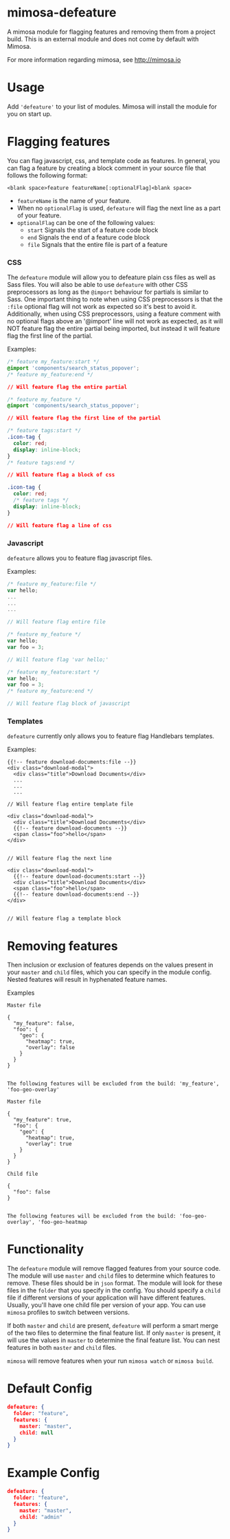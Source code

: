 mimosa-defeature
================

A mimosa module for flagging features and removing them from a project build. This is an external module and does not come by default with Mimosa.

For more information regarding mimosa, see http://mimosa.io

Usage
=====

Add `'defeature'` to your list of modules. Mimosa will install the module for you on start up.

Flagging features
=========================

You can flag javascript, css, and template code as features. In general, you can flag a feature by creating a block comment in your source file that follows the following format:
```
<blank space>feature featureName[:optionalFlag]<blank space>
```

* `featureName` is the name of your feature.
* When no `optionalFlag` is used, `defeature` will flag the next line as a part of your feature.
* `optionalFlag` can be one of the following values:
  * `start` Signals the start of a feature code block
  * `end` Signals the end of a feature code block
  * `file` Signals that the entire file is part of a feature

### CSS ###
The `defeature` module will allow you to defeature plain css files as well as Sass files. You will also be able to use `defeature` with other CSS preprocessors as long as the `@import` behaviour for partials is similar to Sass. One important thing to note when using CSS preprocessors is that the `:file` optional flag will not work as expected so it's best to avoid it. Additionally, when using CSS preprocessors, using a feature comment with no optional flags above an '@import' line will not work as expected, as it will NOT feature flag the entire partial being imported, but instead it will feature flag the first line of the partial.

Examples:

```css
/* feature my_feature:start */
@import 'components/search_status_popover';
/* feature my_feature:end */

// Will feature flag the entire partial
```

```css
/* feature my_feature */
@import 'components/search_status_popover';

// Will feature flag the first line of the partial
```

```css
/* feature tags:start */
.icon-tag {
  color: red;
  display: inline-block;
}
/* feature tags:end */

// Will feature flag a block of css
```

```css
.icon-tag {
  color: red;
  /* feature tags */
  display: inline-block;
}

// Will feature flag a line of css
```

### Javascript ###
`defeature` allows you to feature flag javascript files.

Examples:

```javascript
/* feature my_feature:file */
var hello;
...
...
...

// Will feature flag entire file
```

```javascript
/* feature my_feature */
var hello;
var foo = 3;

// Will feature flag 'var hello;'
```

```javascript
/* feature my_feature:start */
var hello;
var foo = 3;
/* feature my_feature:end */

// Will feature flag block of javascript
```

### Templates ###
`defeature` currently only allows you to feature flag Handlebars templates.

Examples:

```
{{!-- feature download-documents:file --}}
<div class="download-modal">
  <div class="title">Download Documents</div>
  ...
  ...
  ...

// Will feature flag entire template file
```

```
<div class="download-modal">
  <div class="title">Download Documents</div>
  {{!-- feature download-documents --}}
  <span class="foo">hello</span>
</div>


// Will feature flag the next line
```

```
<div class="download-modal">
  {{!-- feature download-documents:start --}}
  <div class="title">Download Documents</div>
  <span class="foo">hello</span>
  {{!-- feature download-documents:end --}}
</div>


// Will feature flag a template block
```

Removing features
=================

Then inclusion or exclusion of features depends on the values present in your `master` and `child` files, which you can specify in the module config. Nested features will result in hyphenated feature names. 

Examples

```
Master file

{
  "my_feature": false,
  "foo": {
    "geo": {
      "heatmap": true,
      "overlay": false
    }
  }
}


The following features will be excluded from the build: 'my_feature', 'foo-geo-overlay'

```


```
Master file

{
  "my_feature": true,
  "foo": {
    "geo": {
      "heatmap": true,
      "overlay": true
    }
  }
}

Child file

{
  "foo": false
}


The following features will be excluded from the build: 'foo-geo-overlay', 'foo-geo-heatmap

```

Functionality
=============

The `defeature` module will remove flagged features from your source code. The module will use `master` and `child` files to determine which features to remove. These files should be in `json` format. The module will look for these files in the `folder` that you specify in the config. You should specify a `child` file if different versions of your application will have different features. Usually, you'll have one child file per version of your app. You can use `mimosa` profiles to switch between versions. 

If both `master` and `child` are present, `defeature` will perform a smart merge of the two files to determine the final feature list. If only `master` is present, it will use the values in `master` to determine the final feature list. You can nest features in both `master` and `child` files.

`mimosa` will remove features when your run `mimosa watch` or `mimosa build`.

Default Config
======

```json
defeature: {
  folder: "feature",
  features: {
    master: "master",
    child: null
  }
}
```

Example Config
==============

```json
defeature: {
  folder: "feature",
  features: {
    master: "master",
    child: "admin"
  }
}
```


